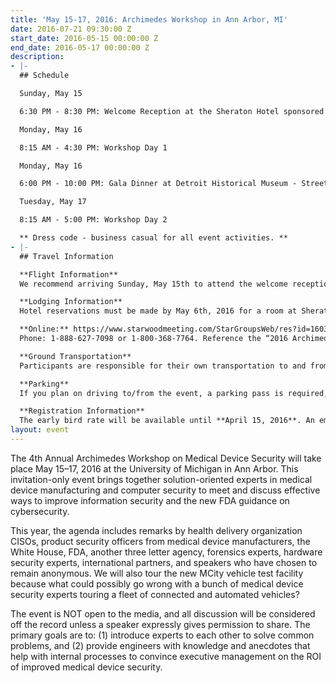 ```yaml
---
title: 'May 15-17, 2016: Archimedes Workshop in Ann Arbor, MI'
date: 2016-07-21 09:30:00 Z
start_date: 2016-05-15 00:00:00 Z
end_date: 2016-05-17 00:00:00 Z
description:
- |-
  ## Schedule

  Sunday, May 15

  6:30 PM - 8:30 PM: Welcome Reception at the Sheraton Hotel sponsored by Synopsys

  Monday, May 16

  8:15 AM - 4:30 PM: Workshop Day 1

  Monday, May 16

  6:00 PM - 10:00 PM: Gala Dinner at Detroit Historical Museum - Streets of Old Detroit Room sponsored by Protiviti

  Tuesday, May 17

  8:15 AM - 5:00 PM: Workshop Day 2

  ** Dress code - business casual for all event activities. **
- |-
  ## Travel Information

  **Flight Information**
  We recommend arriving Sunday, May 15th to attend the welcome reception Sunday evening at 6:30 PM. Detroit Metro Airport (DTW) is the closest airport to Ann Arbor.

  **Lodging Information**
  Hotel reservations must be made by May 6th, 2016 for a room at Sheraton Hotel in Ann Arbor. Reservations can be made online or by phone:

  **Online:** https://www.starwoodmeeting.com/StarGroupsWeb/res?id=1603302493&key=2DE5E0A2
  Phone: 1-888-627-7098 or 1-800-368-7764. Reference the “2016 Archimedes” room block.

  **Ground Transportation**
  Participants are responsible for their own transportation to and from the airport. Daily bus transportation will be provided for all event related activities.

  **Parking**
  If you plan on driving to/from the event, a parking pass is required, the cost is $10/day. For planning purposes, we ask that you purchase your parking pass at the time of registration. If you did not purchase a parking pass at registration and need a pass for one or both days of the workshop, please email archimedes@umich.edu.

  **Registration Information**
  The early bird rate will be available until **April 15, 2016**. An email invitation will be sent when registration is open (3/23). Please note that invitations are not transferable. If you would like to nominate a colleague at your organization or another, please send their contact information to archimedes@umich.edu and include a reason why he/she would be a good participant at this collegial event.
layout: event
---
```


The 4th Annual Archimedes Workshop on Medical Device Security will take place May 15–17, 2016 at the University of Michigan in Ann Arbor. This invitation-only event brings together solution-oriented experts in medical device manufacturing and computer security to meet and discuss effective ways to improve information security and the new FDA guidance on cybersecurity.

This year, the agenda includes remarks by health delivery organization CISOs, product security officers from medical device manufacturers, the White House, FDA, another three letter agency, forensics experts, hardware security experts, international partners, and speakers who have chosen to remain anonymous. We will also tour the new MCity vehicle test facility because what could possibly go wrong with a bunch of medical device security experts touring a fleet of connected and automated vehicles?

The event is NOT open to the media, and all discussion will be considered off the record unless a speaker expressly gives permission to share. The primary goals are to: (1) introduce experts to each other to solve common problems, and (2) provide engineers with knowledge and anecdotes that help with internal processes to convince executive management on the ROI of improved medical device security.